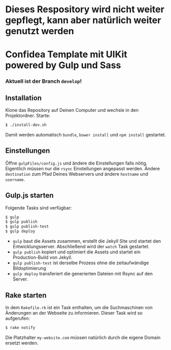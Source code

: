 # Dieses Respository wird nicht weiter gepflegt, kann aber natürlich weiter genutzt werden

# Confidea Template mit UIKit powered by Gulp und Sass

### Aktuell ist der Branch `develop`!

## Installation
Klone das Repository auf Deinen Computer und wechsle in den Projektordner. Starte:

```sh
$ ./install-dev.sh
```

Damit werden automatisch `bundle`, `bower install` und `npm install` gestartet.

## Einstellungen

Öffne `gulpFiles/config.js` und ändere die Einstellungen falls nötig. Eigentlich müssen nur die `rsync` Einstellungen angepasst werden. Ändere `destination` zum Pfad Deines Webservers und ändere `hostname` und `username`.

## Gulp.js starten

Folgende Tasks sind verfügbar:

```sh
$ gulp
$ gulp publish
$ gulp publish-test
$ gulp deploy
```

- `gulp` baut die Assets zusammen, erstellt die Jekyll Site und startet den Entwicklungsserver. Abschließend wird der `watch` Task gestartet.
- `gulp publish` kopiert und optimiert die Assets und startet ein Production-Build von Jekyll.
- `gulp publish-test` ist derselbe Prozess ohne die zeitaufwändige Bildoptimierung
- `gulp deploy` transferiert die generierten Dateien mit Rsync auf den Server.

## Rake starten

In dem `Rakefile.rb` ist ein Task enthalten, um die Suchmaschinen von Änderungen an der Webseite zu informieren. Dieser Task wird so aufgerufen:

```sh
$ rake notify
```

Die Platzhalter `my-website.com` müssen natürlich durch die eigene Domain ersetzt werden.
